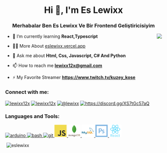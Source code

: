 <h1 align="center">Hi 👋, I'm Es Lewixx</h1>
<h3 align="center">Merhabalar Ben Es Lewixx Ve Bir Frontend Geliştiricisiyim</h3>
<img align="right" height="150" src="https://user-images.githubusercontent.com/5679180/79618120-0daffb80-80be-11ea-819e-d2b0fa904d07.gif"/>

- 🌱 I’m currently learning **React,Typescript**

- 👨‍💻 More About [eslewixx.vercel.app](eslewixx.vercel.app)

- 💬 Ask me about **Html, Css, Javascript, C# And Python**

- 📫 How to reach me **lewixx12x@gmail.com**

- ⚡ My Favorite Streamer **https://www.twitch.tv/kuzey_kose**

<h3 align="left">Connect with me:</h3>
<p align="left">
<a href="https://twitter.com/lewixx12x" target="blank"><img align="center" src="https://raw.githubusercontent.com/rahuldkjain/github-profile-readme-generator/master/src/images/icons/Social/twitter.svg" alt="lewixx12x" height="30" width="40" /></a>
<a href="https://instagram.com/lewixx12x" target="blank"><img align="center" src="https://raw.githubusercontent.com/rahuldkjain/github-profile-readme-generator/master/src/images/icons/Social/instagram.svg" alt="lewixx12x" height="30" width="40" /></a>
<a href="https://www.youtube.com/c/@lewixx" target="blank"><img align="center" src="https://raw.githubusercontent.com/rahuldkjain/github-profile-readme-generator/master/src/images/icons/Social/youtube.svg" alt="@lewixx" height="30" width="40" /></a>
<a href="https://discord.gg/https://discord.gg/XS7tGc57aQ" target="blank"><img align="center" src="https://raw.githubusercontent.com/rahuldkjain/github-profile-readme-generator/master/src/images/icons/Social/discord.svg" alt="https://discord.gg/XS7tGc57aQ" height="30" width="40" /></a>
</p>

<h3 align="left">Languages and Tools:</h3>
<p align="left"> <a href="https://www.arduino.cc/" target="_blank" rel="noreferrer"> <img src="https://cdn.worldvectorlogo.com/logos/arduino-1.svg" alt="arduino" width="40" height="40"/> </a> <a href="https://www.gnu.org/software/bash/" target="_blank" rel="noreferrer"> <img src="https://www.vectorlogo.zone/logos/gnu_bash/gnu_bash-icon.svg" alt="bash" width="40" height="40"/> </a> <a href="https://git-scm.com/" target="_blank" rel="noreferrer"> <img src="https://www.vectorlogo.zone/logos/git-scm/git-scm-icon.svg" alt="git" width="40" height="40"/> </a> <a href="https://developer.mozilla.org/en-US/docs/Web/JavaScript" target="_blank" rel="noreferrer"> <img src="https://raw.githubusercontent.com/devicons/devicon/master/icons/javascript/javascript-original.svg" alt="javascript" width="40" height="40"/> </a> <a href="https://www.mongodb.com/" target="_blank" rel="noreferrer"> <img src="https://raw.githubusercontent.com/devicons/devicon/master/icons/mongodb/mongodb-original-wordmark.svg" alt="mongodb" width="40" height="40"/> </a> <a href="https://www.mysql.com/" target="_blank" rel="noreferrer"> <img src="https://raw.githubusercontent.com/devicons/devicon/master/icons/mysql/mysql-original-wordmark.svg" alt="mysql" width="40" height="40"/> </a> <a href="https://www.photoshop.com/en" target="_blank" rel="noreferrer"> <img src="https://raw.githubusercontent.com/devicons/devicon/master/icons/photoshop/photoshop-line.svg" alt="photoshop" width="40" height="40"/> </a> <a href="https://reactjs.org/" target="_blank" rel="noreferrer"> <img src="https://raw.githubusercontent.com/devicons/devicon/master/icons/react/react-original-wordmark.svg" alt="react" width="40" height="40"/> </a> </p>

<p>&nbsp;<img align="center" src="https://count.getloli.com/get/@:vante-xyz?theme=asoul" alt="eslewixx" /></p>
